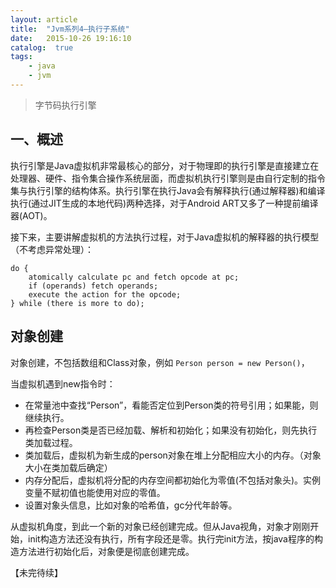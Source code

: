 ```yaml
---
layout: article
title:  "Jvm系列4—执行子系统"
date:   2015-10-26 19:16:10
catalog:  true
tags:
    - java
    - jvm
---
```



> 字节码执行引擎

## 一、概述
执行引擎是Java虚拟机非常最核心的部分，对于物理即的执行引擎是直接建立在处理器、硬件、指令集合操作系统层面，而虚拟机执行引擎则是由自行定制的指令集与执行引擎的结构体系。执行引擎在执行Java会有解释执行(通过解释器)和编译执行(通过JIT生成的本地代码)两种选择，对于Android ART又多了一种提前编译器(AOT)。

接下来，主要讲解虚拟机的方法执行过程，对于Java虚拟机的解释器的执行模型（不考虑异常处理）：

    do {
        atomically calculate pc and fetch opcode at pc;
        if (operands) fetch operands;
        execute the action for the opcode;
    } while (there is more to do);

##  对象创建
对象创建，不包括数组和Class对象，例如
`Person person = new Person()`，

当虚拟机遇到new指令时：

- 在常量池中查找“Person”，看能否定位到Person类的符号引用；如果能，则继续执行。
- 再检查Person类是否已经加载、解析和初始化；如果没有初始化，则先执行类加载过程。
- 类加载后，虚拟机为新生成的person对象在堆上分配相应大小的内存。（对象大小在类加载后确定）
- 内存分配后，虚拟机将分配的内存空间都初始化为零值(不包括对象头)。实例变量不赋初值也能使用对应的零值。
- 设置对象头信息，比如对象的哈希值，gc分代年龄等。

从虚拟机角度，到此一个新的对象已经创建完成。但从Java视角，对象才刚刚开始，init构造方法还没有执行，所有字段还是零。执行完init方法，按java程序的构造方法进行初始化后，对象便是彻底创建完成。

【未完待续】
